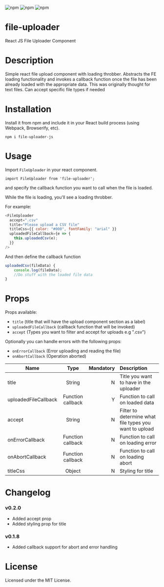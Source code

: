 
![npm](https://img.shields.io/npm/dt/file-uploader-js.svg)
![npm](https://img.shields.io/npm/v/file-uploader-js.svg)
![npm](https://img.shields.io/npm/l/file-uploader-js.svg)


# file-uploader
React JS File Uploader Component

# Description

Simple react file upload component with loading throbber. 
Abstracts the FE loading functionality and invokes a callback function once the file has been already loaded with the appropriate data.
This was originally thought for text files.
Can accept specific file types if needed

# Installation

Install it from npm and include it in your React build process (using Webpack, Browserify, etc).

```
npm i file-uploader-js
```

# Usage

Import `FileUploader` in your react component.

```
import FileUploader from 'file-uploader';
```

and specify the callback function you want to call when the file is loaded.

While the file is loading, you'll see a loading throbber.

For example:

```javascript
<FileUploader
  accept=".csv"
  title="Please upload a CSV file"
  titleCss={{ color: "#000", fontFamily: "arial" }}
  uploadedFileCallback={e => {
    this.uploadedCsv(e);
  }}
/>
```

And then define the callback function

```javascript
uploadedCsv(fileData) {
    console.log(fileData);
    //Do stuff with the loaded file data
}
```

# Props

Props available:
* `title` (title that will have the upload component section as a label)
* `uploadedFileCallback` (callback function that will be invoked)
* `accept` (Types you want to filter and accept for uploads e.g ".csv")

Optionally you can handle errors with the following props:

* `onErrorCallback` (Error uploading and reading the file)
* `onAbortCallback` (Operation aborted)

| Name        | Type            | Mandatory | Description  
| ------------- |:-------------:| -----:|:-----|
| title      | String | N | Title you want to have in the uploader |
| uploadedFileCallback | Function callback     | Y|  Function to call on loaded data |
| accept | String    | N|  Filter to determine what file types you want to upload |
| onErrorCallback | Function callback    | N|  Function to call on loading error |
| onAbortCallback | Function callback    | N|  Function to call on loading abort |
| titleCss | Object    | N|  Styling for title |

# Changelog

### v0.2.0
* Added accept prop
* Added styling prop for title

### v0.1.8
* Added callback support for abort and error handling


# License 

Licensed under the MIT License.

